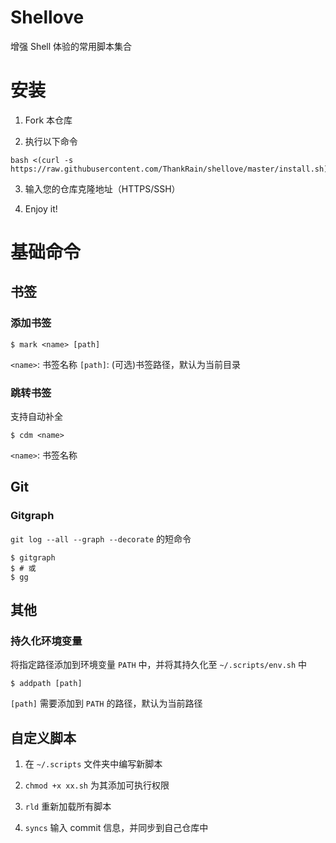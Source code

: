 # Shellove
增强 Shell 体验的常用脚本集合

# 安装
1. Fork 本仓库

2. 执行以下命令
```shell
bash <(curl -s https://raw.githubusercontent.com/ThankRain/shellove/master/install.sh)
```

3. 输入您的仓库克隆地址（HTTPS/SSH）

4. Enjoy it!

# 基础命令

## 书签

### 添加书签

```shell
$ mark <name> [path]
```
`<name>`: 书签名称
`[path]`: (可选)书签路径，默认为当前目录

### 跳转书签
支持自动补全
```shell
$ cdm <name>
```
`<name>`: 书签名称

## Git
### Gitgraph
`git log --all --graph --decorate` 的短命令
```shell
$ gitgraph
$ # 或
$ gg
```

## 其他
### 持久化环境变量
将指定路径添加到环境变量 `PATH` 中，并将其持久化至 `~/.scripts/env.sh` 中
```shell
$ addpath [path]
```
`[path]` 需要添加到 `PATH` 的路径，默认为当前路径

## 自定义脚本

1. 在 `~/.scripts` 文件夹中编写新脚本

2. `chmod +x xx.sh` 为其添加可执行权限

3. `rld` 重新加载所有脚本

4. `syncs` 输入 commit 信息，并同步到自己仓库中